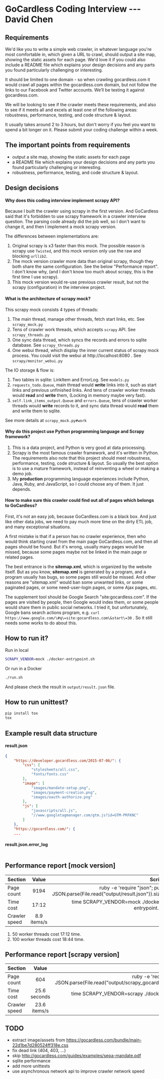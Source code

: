GoCardless Coding Interview --- David Chen
==================================


Requirements
----------------------------------
We'd like you to write a simple web crawler, in whatever language you're most comfortable in, which given a URL to crawl, should output a site map, showing the static assets for each page. We'd love it if you could also include a README file which explains your design decisions and any parts you found particularly challenging or interesting.

It should be limited to one domain - so when crawling gocardless.com it would crawl all pages within the gocardless.com domain, but not follow the links to our Facebook and Twitter accounts. We’ll be testing it against gocardless.com.

We will be looking to see if the crawler meets these requirements, and also to see if it meets all and excels at least one of the following areas: robustness, performance, testing, and code structure & layout.


It usually takes around 2 to 3 hours, but don't worry if you feel you want to spend a bit longer on it. Please submit your coding challenge within a week.


The important points from requirements
----------------------------------
* output a site map, showing the static assets for each page
* a README file which explains your design decisions and any parts you found particularly challenging or interesting.
* robustness, performance, testing, and code structure & layout.


Design decisions
----------------------------------
#### Why does this coding interview implement scrapy API?
Because I built the crawler using scrapy in the first version. And
GoCardless said that it's forbidden to use scrapy framework in a crawler
interview question. The parsing code already did the job well, so I don't
want to change it, and then I implement a mock scrapy version.

The differences between implementations are:
1. Original scrapy is x3 faster than this mock. The possible reason is
   scrapy use `Twisted`, and this mock version only use the raw and
   blocking `urllib2`.
2. The mock version crawler more data than original scrapy, though they
  both share the same configuration. See the below "Performance report".
  I don't know why, (and I don't know too much about scrapy, this is the
  first time I use scrapy).
3. This mock version would re-use previous crawler result, but not the
  scrapy (configuration) in the interview project.

#### What is the architecture of scrapy mock?
This scrapy mock consists 4 types of threads:

1. The main thread, manage other threads, fetch start links, etc. See `scrapy_mock.py`
2. Tens of crawler work threads, which accepts `scrapy` API. See `scrapy_threads.py`
3. One sync data thread, which syncs the records and errors to sqlite database. See `scrapy_threads.py`
4. One webui thread, which display the inner current status of scrapy mock process.
   You could visit the webui at http://localhost:8080 . See `scrapy/monitor_webui.py`

The IO storage & flow is:

1. Two tables in sqlite: LinkItem and ErrorLog. See `models.py`
2. `requests_todo.Queue`, main thread would **write** links into it, such as
  start links and previous unfinished links. And tens of crawler worker
  threads would **read** and **write** them, (Locking in memory maybe
  very fast).
3. `self.link_items_output.Queue` and `errors.Queue`, tens of crawler worker threads would
   **write** records to it, and sync data thread would **read** them and
   write them to sqlite.

See more details at `scrapy_mock.py#work`

#### Why do this project use Python programming language and Scrapy framework?
1. This is a data project, and Python is very good at data processing.
2. Scrapy is the most famous crawler framework, and it's written in
   Python. The requirements also note that this project should meet
   robustness, performance, testing, code structure & layout. So usually
   the best option is to use a mature framework, instead of reinventing a
   wheel or making a demo job.
3. My **production** programming language experiences include Python, Java,
   Ruby, and JavaScript, so I could choose any of them. It just depends.

#### How to make sure this crawler could find out all of pages which belongs to GoCardless?
First, it's not an easy job, because GoCardless.com is a black box. And just like
other data jobs, we need to pay much more time on the dirty ETL job, and
many exceptional situations.

A first mistake is that if a person has no crawler experience, then who would think
starting crawl from the main page GoCardless.com, and then all pages should
be found. But it's wrong, usually many pages would be missed, because
some pages maybe not be linked in the main page or related pages.

The best entrance is the **sitemap.xml**, which is organized by the website itself.
But as you know, **sitemap.xml** is generated by a program, and a
program usually has bugs, so some pages still would be missed. And other
reasons are "sitemap.xml" would ban some unwanted links, or some
paginated pages, or some need-user-login pages, or some Ajax pages, etc.

The supplement tool should be Google Search "site:gocardless.com". If
the pages are visited by people, then Google would index them, or some
people would share them in public social networks. I tried it, but unfortunately, Google
bans search actions program, e.g. `curl https://www.google.com/\#q\=site:gocardless.com\&start\=30` .
So it still needs some works to do about this.




How to run it?
----------------------------------
Run in local

```bash
SCRAPY_VENDOR=mock ./docker-entrypoint.sh
```

Or run in a Docker

```bash
./run.sh
```

And please check the result in `output/result.json` file.


How to run unittest?
----------------------------------
```bash
pip install tox
tox
```


Example result data structure
----------------------------------
#### result.json
```json
{
    "https://developer.gocardless.com/2015-07-06/": {
        "css": [
            "stylesheets/all.css",
            "fonts/fonts.css"
        ],
        "image": [
            "images/mandate-setup.png",
            "images/payment-creation.png",
            "images/oauth-authorize.png"
        ],
        "js": [
            "javascripts/all.js",
            "//www.googletagmanager.com/gtm.js?id=GTM-PRFKNC"
        ]
    },
    "https://gocardless.com/": {
    ...
```

#### result.json.error_log
```json
```

Performance report [mock version]
----------------------------------
| Section       | Value         | Script                                                                                     |
|---------------|:-------------:|-------------------------------------------------------------------------------------------:|
| Page count    | 9194          | ruby -e 'require "json"; puts JSON.parse(File.read("output/result.json")).size'            |
| Time cost     | 17:12         | time SCRAPY_VENDOR=mock ./docker-entrypoint.sh                                             |
| Crawler speed | 8.9 items/s   |                                                                                            |

1. 50 worker threads cost 17:12 time.
2. 100 worker threads cost 18:44 time.


Performance report [scrapy version]
----------------------------------
| Section       | Value         | Script                                                                                     |
|---------------|:-------------:|-------------------------------------------------------------------------------------------:|
| Page count    | 604           | ruby -e 'require "json"; puts JSON.parse(File.read("output/scrapy_gocardless.json")).size' |
| Time cost     | 25.6 seconds  | time SCRAPY_VENDOR=scrapy ./docker-entrypoint.sh                                           |
| Crawler speed | 23.6 items/s  |                                                                                            |



TODO
----------------------------------
* extract image/assets from https://gocardless.com/bundle/main-22d1be7d280524ff318e.css
* fix dead link (404, 403, ...)
* skip http://gocardless.com/guides/examples/sepa-mandate.pdf
* sqlite performance
* add more unittests
* use asynchronous network api to improve crawler network speed
